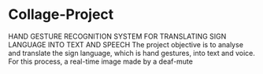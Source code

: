 # Collage-Project
HAND GESTURE RECOGNITION SYSTEM FOR TRANSLATING SIGN LANGUAGE INTO TEXT AND SPEECH
The project objective is to analyse and translate the sign language, which is hand gestures, into text and voice. For this process, a real-time image made by a deaf-mute
